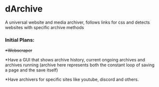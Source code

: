 # dArchive
A universal website and media archiver, follows links for css and detects websites with specific archive methods

<h3>Initial Plans:</h3>

~~*Webscraper~~

*Have a GUI that shows archive history, current ongoing archives and archives running (archive here represents both the constant loop of saving a page and the save itself)

*Have archivers for specific sites like youtube, discord and others.
